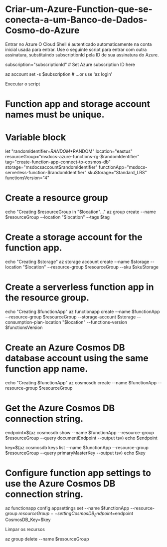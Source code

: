 # Criar-um-Azure-Function-que-se-conecta-a-um-Banco-de-Dados-Cosmo-do-Azure

Entrar no Azure
O Cloud Shell é autenticado automaticamente na conta inicial usada para entrar. Use o seguinte script para entrar com outra assinatura, substituindo subscriptionId pela ID de sua assinatura do Azure.

subscription="subscriptionId" # Set Azure subscription ID here

az account set -s $subscription # ...or use 'az login'

Executar o script

# Function app and storage account names must be unique.

# Variable block
let "randomIdentifier=$RANDOM*$RANDOM"
location="eastus"
resourceGroup="msdocs-azure-functions-rg-$randomIdentifier"
tag="create-function-app-connect-to-cosmos-db"
storage="msdocsaccount$randomIdentifier"
functionApp="msdocs-serverless-function-$randomIdentifier"
skuStorage="Standard_LRS"
functionsVersion="4"

# Create a resource group
echo "Creating $resourceGroup in "$location"..."
az group create --name $resourceGroup --location "$location" --tags $tag

# Create a storage account for the function app.
echo "Creating $storage"
az storage account create --name $storage --location "$location" --resource-group $resourceGroup --sku $skuStorage

# Create a serverless function app in the resource group.
echo "Creating $functionApp"
az functionapp create --name $functionApp --resource-group $resourceGroup --storage-account $storage --consumption-plan-location "$location" --functions-version $functionsVersion

# Create an Azure Cosmos DB database account using the same function app name.
echo "Creating $functionApp"
az cosmosdb create --name $functionApp --resource-group $resourceGroup

# Get the Azure Cosmos DB connection string.
endpoint=$(az cosmosdb show --name $functionApp --resource-group $resourceGroup --query documentEndpoint --output tsv)
echo $endpoint

key=$(az cosmosdb keys list --name $functionApp --resource-group $resourceGroup --query primaryMasterKey --output tsv)
echo $key

# Configure function app settings to use the Azure Cosmos DB connection string.
az functionapp config appsettings set --name $functionApp --resource-group $resourceGroup --setting CosmosDB_Endpoint=$endpoint CosmosDB_Key=$key

Limpar os recursos

az group delete --name $resourceGroup